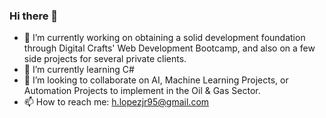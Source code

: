 ### Hi there 👋

- 🔭 I’m currently working on obtaining a solid development foundation through Digital Crafts' Web Development Bootcamp, and also on a few side projects for several private clients.
- 🌱 I’m currently learning C#
- 👯 I’m looking to collaborate on AI, Machine Learning Projects, or Automation Projects to implement in the Oil & Gas Sector.
- 📫 How to reach me: h.lopezjr95@gmail.com

